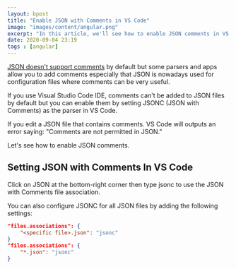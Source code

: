 ```yaml
---
layout: bpost
title: "Enable JSON with Comments in VS Code"
image: "images/content/angular.png"
excerpt: "In this article, we'll see how to enable JSON comments in VS Code."
date: 2020-09-04 23:19
tags : [angular]
---
```



[JSON doesn't support comments](https://www.techiediaries.com/json-comments/) by default but some parsers and apps allow you to add comments especially that JSON is nowadays used for configuration files where comments can be very useful.

If you use Visual Studio Code IDE, comments can't be added to JSON files by default but you can enable them by setting JSONC (JSON with Comments) as the parser in VS Code. 

If you edit a JSON file that contains comments. VS Code will outputs an error saying: "Comments are not permitted in JSON."


Let's see how to enable JSON comments.

## Setting JSON with Comments In VS Code

Click on JSON at the bottom-right corner then type jsonc to use the JSON with Comments file association.

You can also configure JSONC for all JSON files by adding the following settings:

```json
"files.associations": {
    "<specific file>.json": "jsonc"
}
"files.associations": {
    "*.json": "jsonc"
}
```
